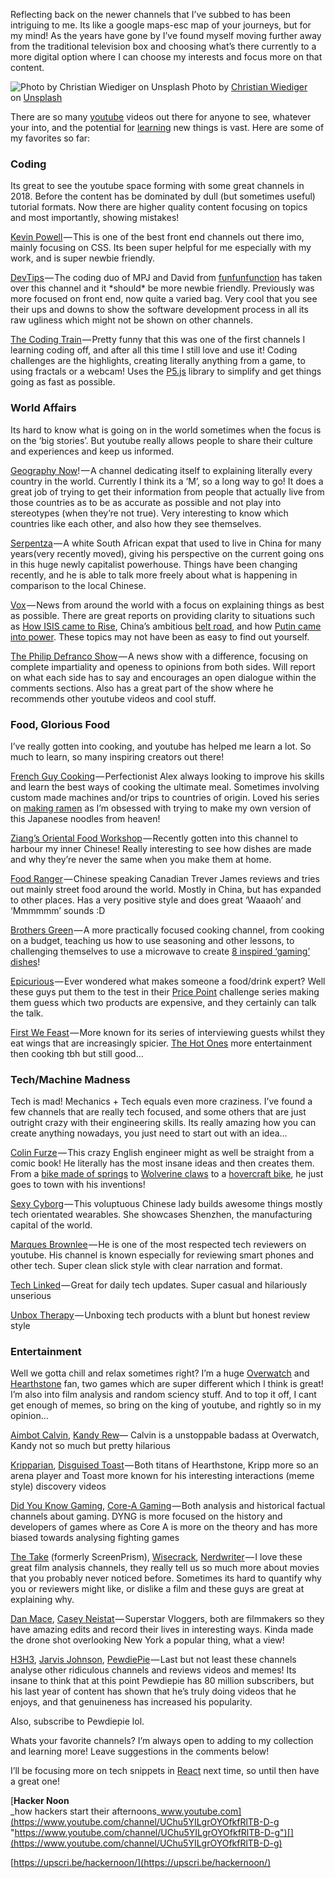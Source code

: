 Reflecting back on the newer channels that I’ve subbed to has been intriguing to me. Its like a google maps-esc map of your journeys, but for my mind! As the years have gone by I’ve found myself moving further away from the traditional television box and choosing what’s there currently to a more digital option where I can choose my interests and focus more on that content.

![Photo by [Christian Wiediger](https://unsplash.com/@christianw?utm_source=medium&utm_medium=referral) on [Unsplash](https://unsplash.com?utm_source=medium&utm_medium=referral)](https://cdn-images-1.medium.com/max/800/0*-5HaYdRcD1zLdCDO)
Photo by [Christian Wiediger](https://unsplash.com/@christianw?utm_source=medium&utm_medium=referral) on [Unsplash](https://unsplash.com?utm_source=medium&utm_medium=referral)

There are so many [youtube](https://hackernoon.com/tagged/youtube) videos out there for anyone to see, whatever your into, and the potential for [learning](https://hackernoon.com/tagged/learning) new things is vast. Here are some of my favorites so far:

### Coding

Its great to see the youtube space forming with some great channels in 2018. Before the content has be dominated by dull (but sometimes useful) tutorial formats. Now there are higher quality content focusing on topics and most importantly, showing mistakes!

[Kevin Powell](https://www.youtube.com/user/KepowOb) — This is one of the best front end channels out there imo, mainly focusing on CSS. Its been super helpful for me especially with my work, and is super newbie friendly.

[DevTips](https://www.youtube.com/channel/UCyIe-61Y8C4_o-zZCtO4ETQ) — The coding duo of MPJ and David from [funfunfunction](https://www.youtube.com/channel/UCO1cgjhGzsSYb1rsB4bFe4Q) has taken over this channel and it \*should\* be more newbie friendly. Previously was more focused on front end, now quite a varied bag. Very cool that you see their ups and downs to show the software development process in all its raw ugliness which might not be shown on other channels.

[The Coding Train](https://www.youtube.com/user/shiffman) — Pretty funny that this was one of the first channels I learning coding off, and after all this time I still love and use it! Coding challenges are the highlights, creating literally anything from a game, to using fractals or a webcam! Uses the [P5.js](https://p5js.org/) library to simplify and get things going as fast as possible.

### World Affairs

Its hard to know what is going on in the world sometimes when the focus is on the ‘big stories’. But youtube really allows people to share their culture and experiences and keep us informed.

[Geography Now](https://www.youtube.com/channel/UCmmPgObSUPw1HL2lq6H4ffA)! — A channel dedicating itself to explaining literally every country in the world. Currently I think its a ‘M’, so a long way to go! It does a great job of trying to get their information from people that actually live from those countries as to be as accurate as possible and not play into stereotypes (when they’re not true). Very interesting to know which countries like each other, and also how they see themselves.

[Serpentza](https://www.youtube.com/channel/UCl7mAGnY4jh4Ps8rhhh8XZg) — A white South African expat that used to live in China for many years(very recently moved), giving his perspective on the current going ons in this huge newly capitalist powerhouse. Things have been changing recently, and he is able to talk more freely about what is happening in comparison to the local Chinese.

[Vox](https://www.youtube.com/channel/UCLXo7UDZvByw2ixzpQCufnA) — News from around the world with a focus on explaining things as best as possible. There are great reports on providing clarity to situations such as [How ISIS came to Rise](https://www.youtube.com/watch?v=pzmO6RWy1v8), China’s ambitious [belt road](https://www.youtube.com/watch?v=EvXROXiIpvQ), and how [Putin came into power](https://www.youtube.com/watch?v=lxMWSmKieuc). These topics may not have been as easy to find out yourself.

[The Philip Defranco Show](https://www.youtube.com/channel/UClFSU9_bUb4Rc6OYfTt5SPw) — A news show with a difference, focusing on complete impartiality and openess to opinions from both sides. Will report on what each side has to say and encourages an open dialogue within the comments sections. Also has a great part of the show where he recommends other youtube videos and cool stuff.

### Food, Glorious Food

I’ve really gotten into cooking, and youtube has helped me learn a lot. So much to learn, so many inspiring creators out there!

[French Guy Cooking](https://www.youtube.com/user/FrenchGuyCooking) — Perfectionist Alex always looking to improve his skills and learn the best ways of cooking the ultimate meal. Sometimes involving custom made machines and/or trips to countries of origin. Loved his series on [making ramen](https://www.youtube.com/playlist?list=PLURsDaOr8hWXGHjXPa3nTFZnbqJcAfs4N) as I’m obsessed with trying to make my own version of this Japanese noodles from heaven!

[Ziang’s Oriental Food Workshop](https://www.youtube.com/channel/UCZuRdOmjTkCwi8WlSzv5I8w) — Recently gotten into this channel to harbour my inner Chinese! Really interesting to see how dishes are made and why they’re never the same when you make them at home.

[Food Ranger](https://www.youtube.com/user/thefoodranger) — Chinese speaking Canadian Trever James reviews and tries out mainly street food around the world. Mostly in China, but has expanded to other places. Has a very positive style and does great ‘Waaaoh’ and ‘Mmmmmm’ sounds :D

[Brothers Green](https://www.youtube.com/user/BrothersGreenEats) — A more practically focused cooking channel, from cooking on a budget, teaching us how to use seasoning and other lessons, to challenging themselves to use a microwave to create [8 inspired ‘gaming’ dishes](https://youtu.be/69ku2h7VcwA)!

[Epicurious](https://www.youtube.com/user/epicuriousdotcom) — Ever wondered what makes someone a food/drink expert? Well these guys put them to the test in their [Price Point](https://www.youtube.com/playlist?list=PLz3-p2q6vFYUpr-f2wOSQ5uCQlvWM9iGm) challenge series making them guess which two products are expensive, and they certainly can talk the talk.

[First We Feast](https://www.youtube.com/user/FirstWeFeast) — More known for its series of interviewing guests whilst they eat wings that are increasingly spicier. [The Hot Ones](https://www.youtube.com/playlist?list=PLAzrgbu8gEMIIK3r4Se1dOZWSZzUSadfZ) more entertainment then cooking tbh but still good…

### Tech/Machine Madness

Tech is mad! Mechanics + Tech equals even more craziness. I’ve found a few channels that are really tech focused, and some others that are just outright crazy with their engineering skills. Its really amazing how you can create anything nowadays, you just need to start out with an idea…

[Colin Furze](https://www.youtube.com/user/colinfurze) — This crazy English engineer might as well be straight from a comic book! He literally has the most insane ideas and then creates them. From a [bike made of springs](https://youtu.be/N39uwTykTQk) to [Wolverine claws](https://youtu.be/sdcGek-NoFQ) to a [hovercraft bike](https://youtu.be/soxxPyaAT1k), he just goes to town with his inventions!

[Sexy Cyborg](https://www.youtube.com/channel/UCh_ugKacslKhsGGdXP0cRRA) — This voluptuous Chinese lady builds awesome things mostly tech orientated wearables. She showcases Shenzhen, the manufacturing capital of the world.

[Marques Brownlee](https://www.youtube.com/user/marquesbrownlee) — He is one of the most respected tech reviewers on youtube. His channel is known especially for reviewing smart phones and other tech. Super clean slick style with clear narration and format.

[Tech Linked](https://www.youtube.com/channel/UCeeFfhMcJa1kjtfZAGskOCA) — Great for daily tech updates. Super casual and hilariously unserious

[Unbox Therapy](https://www.youtube.com/user/unboxtherapy) — Unboxing tech products with a blunt but honest review style

### Entertainment

Well we gotta chill and relax sometimes right? I’m a huge [Overwatch](https://www.youtube.com/channel/UClOf1XXinvZsy4wKPAkro2A) and [Hearthstone](https://www.youtube.com/user/PlayHearthstone) fan, two games which are super different which I think is great! I’m also into film analysis and random sciency stuff. And to top it off, I cant get enough of memes, so bring on the king of youtube, and rightly so in my opinion…

[Aimbot Calvin](https://www.youtube.com/user/SmokenMC), [Kandy Rew](https://www.youtube.com/channel/UC6u4spnoeIUHtfUZxhG2RfQ)— Calvin is a unstoppable badass at Overwatch, Kandy not so much but pretty hilarious

[Kripparian](https://www.youtube.com/user/Kripparrian), [Disguised Toast](https://www.youtube.com/channel/UCUT8RoNBTJvwW1iErP6-b-A) — Both titans of Hearthstone, Kripp more so an arena player and Toast more known for his interesting interactions (meme style) discovery videos

[Did You Know Gaming](https://www.youtube.com/user/DYKGaming), [Core-A Gaming](https://www.youtube.com/channel/UCT7njg__VOy3n-SvXemDHvg) — Both analysis and historical factual channels about gaming. DYNG is more focused on the history and developers of games where as Core A is more on the theory and has more biased towards analysing fighting games

[The Take](https://www.youtube.com/channel/UCVjsbqKtxkLt7bal4NWRjJQ) (formerly ScreenPrism), [Wisecrack](https://www.youtube.com/user/thugnotes), [Nerdwriter](https://www.youtube.com/user/Nerdwriter1) — I love these great film analysis channels, they really tell us so much more about movies that you probably never noticed before. Sometimes its hard to quantify why you or reviewers might like, or dislike a film and these guys are great at explaining why.

[Dan Mace](https://www.youtube.com/user/DanTheDirector1), [Casey Neistat](https://www.youtube.com/user/caseyneistat) — Superstar Vloggers, both are filmmakers so they have amazing edits and record their lives in interesting ways. Kinda made the drone shot overlooking New York a popular thing, what a view!

[H3H3](https://www.youtube.com/user/h3h3Productions), [Jarvis Johnson](https://www.youtube.com/user/VSympathyV), [PewdiePie](https://www.youtube.com/user/PewDiePie) — Last but not least these channels analyse other ridiculous channels and reviews videos and memes! Its insane to think that at this point Pewdiepie has 80 million subscribers, but his last year of content has shown that he’s truly doing videos that he enjoys, and that genuineness has increased his popularity.

Also, subscribe to Pewdiepie lol.

Whats your favorite channels? I’m always open to adding to my collection and learning more! Leave suggestions in the comments below!

I’ll be focusing more on tech snippets in [React](http://hackernoon.com/react) next time, so until then have a great one!

[**Hacker Noon**  
_how hackers start their afternoons_www.youtube.com](https://www.youtube.com/channel/UChu5YILgrOYOfkfRlTB-D-g "https://www.youtube.com/channel/UChu5YILgrOYOfkfRlTB-D-g")[](https://www.youtube.com/channel/UChu5YILgrOYOfkfRlTB-D-g)

[https://upscri.be/hackernoon/](https://upscri.be/hackernoon/)